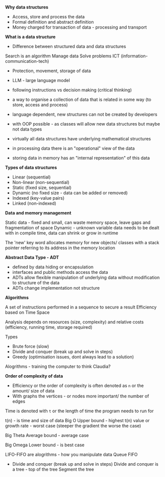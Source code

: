 __Why data structures__

- Access, store and process the data
- Formal definition and abstract definition
- Money charged for transaction of data - processing and transport

__What is a data structure__

- Difference between structured data and data structures

Search is an algorithm
Manage data
Solve problems
ICT (information-communication-tech)

- Protection, movement, storage of data
- LLM - large language model
- following instructions vs decision making (critical thinking)

- a way to organise a collection of data that is related in some way (to store, access and process)
- language dependent, new structures can not be created by developers
- with OOP possible - as classes will allow new data structures but maybe not data types
- virtually all data structures have underlying mathematical structures
- in processing data there is an "operational" view of the data
- storing data in memory has an "internal representation" of this data

__Types of data structures__

- Linear (sequential)
- Non-linear (non-sequential)
- Static (fixed size, sequential)
- Dynamic (no fixed size - data can be added or removed)
- Indexed (key-value pairs)
- Linked (non-indexed)

__Data and memory management__

Static data - fixed and small, can waste memory space, leave gaps and fragmentation of space
Dynamic - unknown variable data needs to be dealt with in compile time, data can shrink or grow in runtime

The 'new' key word allocates memory for new objects/ classes with a stack pointer referring to its address in the memory location

__Abstract Data Type - ADT__

- defined by data hiding or encapsulation
- interfaces and public methods access the data
- ADTs allow flexible manipulation of underlying data without modification to structure of the data
- ADTs change implementation not structure

__Algorithms__

A set of instructions performed in a sequence to secure a result
Efficiency based on
Time
Space

Analysis depends on
resources (size, complexity) and relative costs (efficiency, running time, storage required)

Types

- Brute force (slow)
- Divide and conquer (break up and solve in steps)
- Greedy (optimisation issues, dont always lead to a solution)

Alogrithms - training the computer to think
Claudia?

__Order of complexity of data__

- Efficiency or the order of complexity is often denoted as `n` or the amount/ size of data
- With graphs the vertices - or nodes more important/ the number of edges

Time is denoted with `t` or the length of time the program needs to run for

t(n) - is time and size of data
Big O
Upper bound - highest t(n) value or growth rate - worst case (steeper the gradient the worse the case)

Big Theta
Average bound - average case

Big Omega
Lower bound - is best case

LIFO-FIFO are alogrithms - how you manipulate data 
Queue FIFO

- Divide and conquer (break up and solve in steps)
Divide and conquer is a tree - top of the tree
Segment the tree
